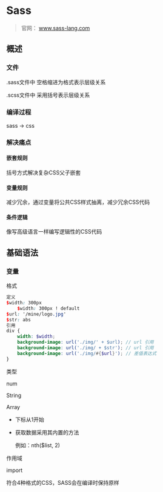 # Sass

> 官网： www.sass-lang.com

## 概述

### 文件

.sass文件中 空格缩进为格式表示层级关系

.scss文件中 采用括号表示层级关系

### 编译过程

sass -> css

### 解决痛点

#### 嵌套规则

括号方式解决复杂CSS父子嵌套

#### 变量规则

减少冗余，通过变量将公共CSS样式抽离，减少冗余CSS代码

#### 条件逻辑

像写高级语言一样编写逻辑性的CSS代码

## 基础语法

### 变量

格式

```scss
定义
$width: 300px
    $width: 300px ! default
$url: '/mine/logo.jpg'
$str: abs
引用
div {
	width: $width;
    background-image: url('./img/' + $url); // url 引用
    background-image: url('./img/ + $str'); // url 引用
    background-image: url('./img/#{$url}'); // 差值表达式
}
```

类型

num

String

Array

- 下标从1开始

- 获取数据采用其内置的方法

    例如：nth($list, 2)

作用域

import

符合4种格式的CSS，SASS会在编译时保持原样
